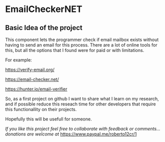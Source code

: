 # EmailCheckerNET

## Basic Idea of the project

This component lets the programmer check if email mailbox exists without having to send an email for this process.
There are a lot of online tools for this, but all the options that I found were for paid or with limitations.

For example:

https://verify-email.org/

https://email-checker.net/

https://hunter.io/email-verifier

So, as a first project on github I want to share what I learn on my research, and if possible reduce this reseach time for other developers that require this functionallity on their projects.

Hopefully this will be usefull for someone.

_If you like this project feel free to collaborate with feedback or comments...
donations are welcome at_
https://www.paypal.me/roberto12cr/1

